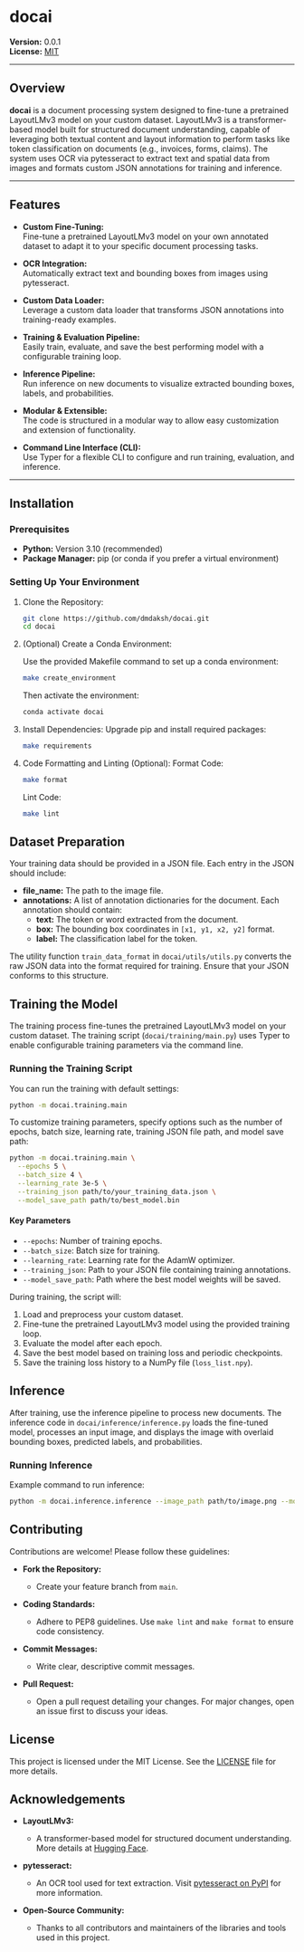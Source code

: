 # docai

**Version:** 0.0.1  
**License:** [MIT](LICENSE)

---

## Overview

**docai** is a document processing system designed to fine-tune a pretrained LayoutLMv3 model on your custom dataset. LayoutLMv3 is a transformer-based model built for structured document understanding, capable of leveraging both textual content and layout information to perform tasks like token classification on documents (e.g., invoices, forms, claims). The system uses OCR via pytesseract to extract text and spatial data from images and formats custom JSON annotations for training and inference.

---

## Features

- **Custom Fine-Tuning:**  
  Fine-tune a pretrained LayoutLMv3 model on your own annotated dataset to adapt it to your specific document processing tasks.

- **OCR Integration:**  
  Automatically extract text and bounding boxes from images using pytesseract.

- **Custom Data Loader:**  
  Leverage a custom data loader that transforms JSON annotations into training-ready examples.

- **Training & Evaluation Pipeline:**  
  Easily train, evaluate, and save the best performing model with a configurable training loop.

- **Inference Pipeline:**  
  Run inference on new documents to visualize extracted bounding boxes, labels, and probabilities.

- **Modular & Extensible:**  
  The code is structured in a modular way to allow easy customization and extension of functionality.

- **Command Line Interface (CLI):**  
  Use Typer for a flexible CLI to configure and run training, evaluation, and inference.

---

## Installation

### Prerequisites

- **Python:** Version 3.10 (recommended)
- **Package Manager:** pip (or conda if you prefer a virtual environment)

### Setting Up Your Environment

1. Clone the Repository:

    ```bash
    git clone https://github.com/dmdaksh/docai.git
    cd docai

2. (Optional) Create a Conda Environment:

    Use the provided Makefile command to set up a conda environment:

    ```bash
    make create_environment
    ```

    Then activate the environment:

    ```bash
    conda activate docai
    ```

3. Install Dependencies:
    Upgrade pip and install required packages:

    ```bash
    make requirements
    ```

4. Code Formatting and Linting (Optional):
    Format Code:

    ```bash
    make format
    ```

    Lint Code:

    ```bash
    make lint
    ```

## Dataset Preparation

Your training data should be provided in a JSON file. Each entry in the JSON should include:

- **file_name:** The path to the image file.
- **annotations:** A list of annotation dictionaries for the document. Each annotation should contain:
  - **text:** The token or word extracted from the document.
  - **box:** The bounding box coordinates in `[x1, y1, x2, y2]` format.
  - **label:** The classification label for the token.

The utility function `train_data_format` in `docai/utils/utils.py` converts the raw JSON data into the format required for training. Ensure that your JSON conforms to this structure.

## Training the Model

The training process fine-tunes the pretrained LayoutLMv3 model on your custom dataset. The training script (`docai/training/main.py`) uses Typer to enable configurable training parameters via the command line.

### Running the Training Script

You can run the training with default settings:

```bash
python -m docai.training.main
```

To customize training parameters, specify options such as the number of epochs, batch size, learning rate, training JSON file path, and model save path:

```bash
python -m docai.training.main \
  --epochs 5 \
  --batch_size 4 \
  --learning_rate 3e-5 \
  --training_json path/to/your_training_data.json \
  --model_save_path path/to/best_model.bin
```

#### Key Parameters

- `--epochs`: Number of training epochs.
- `--batch_size`: Batch size for training.
- `--learning_rate`: Learning rate for the AdamW optimizer.
- `--training_json`: Path to your JSON file containing training annotations.
- `--model_save_path`: Path where the best model weights will be saved.

During training, the script will:

1. Load and preprocess your custom dataset.
2. Fine-tune the pretrained LayoutLMv3 model using the provided training loop.
3. Evaluate the model after each epoch.
4. Save the best model based on training loss and periodic checkpoints.
5. Save the training loss history to a NumPy file (`loss_list.npy`).

## Inference

After training, use the inference pipeline to process new documents. The inference code in `docai/inference/inference.py` loads the fine-tuned model, processes an input image, and displays the image with overlaid bounding boxes, predicted labels, and probabilities.

### Running Inference

Example command to run inference:

```bash
python -m docai.inference.inference --image_path path/to/image.png --model_path path/to/best_model.bin
```

## Contributing

Contributions are welcome! Please follow these guidelines:

- **Fork the Repository:**
  - Create your feature branch from `main`.

- **Coding Standards:**
  - Adhere to PEP8 guidelines. Use `make lint` and `make format` to ensure code consistency.

- **Commit Messages:**
  - Write clear, descriptive commit messages.

- **Pull Request:**
  - Open a pull request detailing your changes. For major changes, open an issue first to discuss your ideas.

## License

This project is licensed under the MIT License. See the [LICENSE](LICENSE) file for more details.

## Acknowledgements

- **LayoutLMv3:**
  - A transformer-based model for structured document understanding. More details at [Hugging Face](https://huggingface.co).

- **pytesseract:**
  - An OCR tool used for text extraction. Visit [pytesseract on PyPI](https://pypi.org/project/pytesseract/) for more information.

- **Open-Source Community:**
  - Thanks to all contributors and maintainers of the libraries and tools used in this project.
